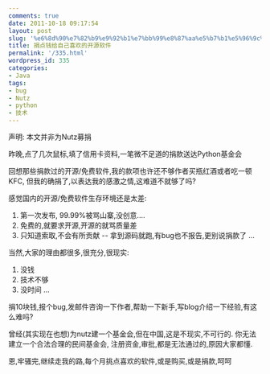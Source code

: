 ```yaml
---
comments: true
date: 2011-10-18 09:17:54
layout: post
slug: '%e6%8d%90%e7%82%b9%e9%92%b1%e7%bb%99%e8%87%aa%e5%b7%b1%e5%96%9c%e6%ac%a2%e7%9a%84%e5%bc%80%e6%ba%90%e8%bd%af%e4%bb%b6'
title: 捐点钱给自己喜欢的开源软件
permalink: '/335.html'
wordpress_id: 335
categories:
- Java
tags:
- bug
- Nutz
- python
- 技术
---
```


声明: 本文并非为Nutz募捐

昨晚,点了几次鼠标,填了信用卡资料,一笔微不足道的捐款送达Python基金会

回想那些捐款过的开源/免费软件,我的款项也许还不够作者买瓶红酒或者吃一顿KFC, 但我的确捐了,以表达我的感激之情,这难道不就够了吗?

感觉国内的开源/免费软件生存环境还是太差:
1. 第一次发布, 99.99%被骂山寨,没创意....
2. 免费的,就要求开源,开源的就骂质量差
3. 只知道索取,不会有所贡献 -- 拿到源码就跑,有bug也不报告,更别说捐款了
...

当然,大家的理由都很多,很充分,很现实:
1. 没钱
2. 技术不够
3. 没时间
...

捐10块钱,报个bug,发邮件咨询一下作者,帮助一下新手,写blog介绍一下经验,有这么难吗?

曾经(其实现在也想)为nutz建一个基金会,但在中国,这是不现实,不可行的. 你无法建立一个合法合理的民间基金会, 注册资金,审批,都是无法通过的,原因大家都懂.

恩,牢骚完,继续走我的路,每个月挑点喜欢的软件,或是购买,或是捐款,呵呵
